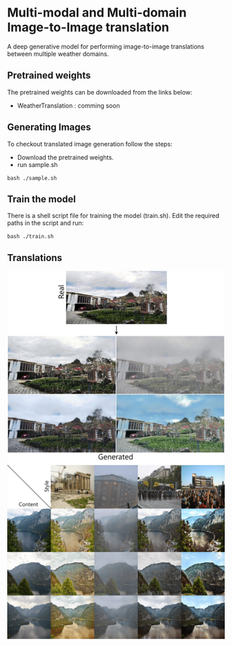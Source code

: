 # Multi-modal and Multi-domain Image-to-Image translation
A deep generative model for performing image-to-image translations between multiple weather domains.

## Pretrained weights
The pretrained weights can be downloaded from the links below:
* WeatherTranslation : comming soon

## Generating Images
To checkout translated image generation follow the steps:
* Download the pretrained weights.
* run sample.sh
```
bash ./sample.sh
```
## Train the model
There is a shell script file for training the model (train.sh). Edit the required paths in the script and run:
```
bash ./train.sh
```

## Translations
![Process](https://github.com/kartikkadur/MasterThesis/blob/main/images/process.jpg)
![Translation](https://github.com/kartikkadur/MasterThesis/blob/main/images/translation.png)
